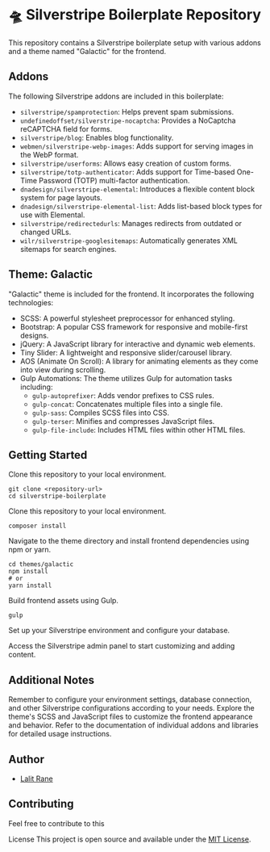 # :flying_saucer: Silverstripe Boilerplate Repository

This repository contains a Silverstripe boilerplate setup with various addons and a theme named "Galactic" for the frontend.

## Addons

The following Silverstripe addons are included in this boilerplate:

- `silverstripe/spamprotection`: Helps prevent spam submissions.
- `undefinedoffset/silverstripe-nocaptcha`: Provides a NoCaptcha reCAPTCHA field for forms.
- `silverstripe/blog`: Enables blog functionality.
- `webmen/silverstripe-webp-images`: Adds support for serving images in the WebP format.
- `silverstripe/userforms`: Allows easy creation of custom forms.
- `silverstripe/totp-authenticator`: Adds support for Time-based One-Time Password (TOTP) multi-factor authentication.
- `dnadesign/silverstripe-elemental`: Introduces a flexible content block system for page layouts.
- `dnadesign/silverstripe-elemental-list`: Adds list-based block types for use with Elemental.
- `silverstripe/redirectedurls`: Manages redirects from outdated or changed URLs.
- `wilr/silverstripe-googlesitemaps`: Automatically generates XML sitemaps for search engines.

## Theme: Galactic

"Galactic" theme is included for the frontend. It incorporates the following technologies:

- SCSS: A powerful stylesheet preprocessor for enhanced styling.
- Bootstrap: A popular CSS framework for responsive and mobile-first designs.
- jQuery: A JavaScript library for interactive and dynamic web elements.
- Tiny Slider: A lightweight and responsive slider/carousel library.
- AOS (Animate On Scroll): A library for animating elements as they come into view during scrolling.
- Gulp Automations: The theme utilizes Gulp for automation tasks including:
  - `gulp-autoprefixer`: Adds vendor prefixes to CSS rules.
  - `gulp-concat`: Concatenates multiple files into a single file.
  - `gulp-sass`: Compiles SCSS files into CSS.
  - `gulp-terser`: Minifies and compresses JavaScript files.
  - `gulp-file-include`: Includes HTML files within other HTML files.

## Getting Started

Clone this repository to your local environment.

```
git clone <repository-url>
cd silverstripe-boilerplate
```

Clone this repository to your local environment.

```
composer install

```

Navigate to the theme directory and install frontend dependencies using npm or yarn.

```
cd themes/galactic
npm install
# or
yarn install
```

Build frontend assets using Gulp.

```
gulp
```
Set up your Silverstripe environment and configure your database.

Access the Silverstripe admin panel to start customizing and adding content.

## Additional Notes
Remember to configure your environment settings, database connection, and other Silverstripe configurations according to your needs.
Explore the theme's SCSS and JavaScript files to customize the frontend appearance and behavior.
Refer to the documentation of individual addons and libraries for detailed usage instructions.

## Author

- [Lalit Rane](https://lalitrane.dev)

## Contributing

Feel free to contribute to this

License
This project is open source and available under the [MIT License](LICENSE).